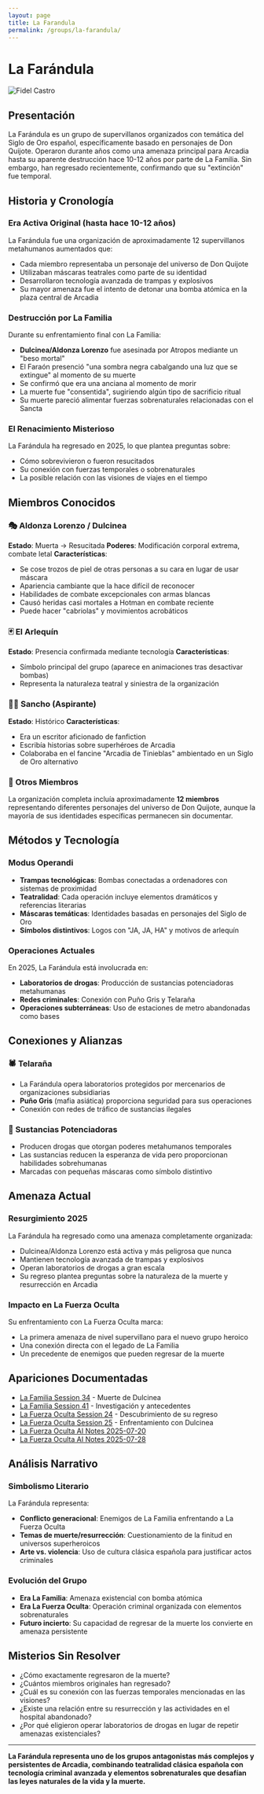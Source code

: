 ```yaml
---
layout: page
title: La Farandula
permalink: /groups/la-farandula/
---
```


# La Farándula

<div class="character-photo">
  <img src="{{ site.baseurl }}/assets/img/characters/la-farandula.png" alt="Fidel Castro" />
</div>

## Presentación
La Farándula es un grupo de supervillanos organizados con temática del Siglo de Oro español, específicamente basado en personajes de Don Quijote. Operaron durante años como una amenaza principal para Arcadia hasta su aparente destrucción hace 10-12 años por parte de La Familia. Sin embargo, han regresado recientemente, confirmando que su "extinción" fue temporal.

## Historia y Cronología

### **Era Activa Original (hasta hace 10-12 años)**
La Farándula fue una organización de aproximadamente 12 supervillanos metahumanos aumentados que:
- Cada miembro representaba un personaje del universo de Don Quijote
- Utilizaban máscaras teatrales como parte de su identidad
- Desarrollaron tecnología avanzada de trampas y explosivos
- Su mayor amenaza fue el intento de detonar una bomba atómica en la plaza central de Arcadia

### **Destrucción por La Familia**
Durante su enfrentamiento final con La Familia:
- **Dulcinea/Aldonza Lorenzo** fue asesinada por Atropos mediante un "beso mortal" 
- El Faraón presenció "una sombra negra cabalgando una luz que se extingue" al momento de su muerte
- Se confirmó que era una anciana al momento de morir
- La muerte fue "consentida", sugiriendo algún tipo de sacrificio ritual
- Su muerte pareció alimentar fuerzas sobrenaturales relacionadas con el Sancta

### **El Renacimiento Misterioso**
La Farándula ha regresado en 2025, lo que plantea preguntas sobre:
- Cómo sobrevivieron o fueron resucitados
- Su conexión con fuerzas temporales o sobrenaturales
- La posible relación con las visiones de viajes en el tiempo

## Miembros Conocidos

### **🎭 Aldonza Lorenzo / Dulcinea**
**Estado**: Muerta → Resucitada
**Poderes**: Modificación corporal extrema, combate letal
**Características**:
- Se cose trozos de piel de otras personas a su cara en lugar de usar máscara
- Apariencia cambiante que la hace difícil de reconocer
- Habilidades de combate excepcionales con armas blancas
- Causó heridas casi mortales a Hotman en combate reciente
- Puede hacer "cabriolas" y movimientos acrobáticos

### **🃏 El Arlequín**
**Estado**: Presencia confirmada mediante tecnología
**Características**:
- Símbolo principal del grupo (aparece en animaciones tras desactivar bombas)
- Representa la naturaleza teatral y siniestra de la organización

### **👨‍🌾 Sancho (Aspirante)**
**Estado**: Histórico
**Características**:
- Era un escritor aficionado de fanfiction
- Escribía historias sobre superhéroes de Arcadia
- Colaboraba en el fancine "Arcadia de Tinieblas" ambientado en un Siglo de Oro alternativo

### **🎪 Otros Miembros**
La organización completa incluía aproximadamente **12 miembros** representando diferentes personajes del universo de Don Quijote, aunque la mayoría de sus identidades específicas permanecen sin documentar.

## Métodos y Tecnología

### **Modus Operandi**
- **Trampas tecnológicas**: Bombas conectadas a ordenadores con sistemas de proximidad
- **Teatralidad**: Cada operación incluye elementos dramáticos y referencias literarias
- **Máscaras temáticas**: Identidades basadas en personajes del Siglo de Oro
- **Símbolos distintivos**: Logos con "JA, JA, HA" y motivos de arlequín

### **Operaciones Actuales**
En 2025, La Farándula está involucrada en:
- **Laboratorios de drogas**: Producción de sustancias potenciadoras metahumanas
- **Redes criminales**: Conexión con Puño Gris y Telaraña
- **Operaciones subterráneas**: Uso de estaciones de metro abandonadas como bases

## Conexiones y Alianzas

### **🕷️ Telaraña**
- La Farándula opera laboratorios protegidos por mercenarios de organizaciones subsidiarias
- **Puño Gris** (mafia asiática) proporciona seguridad para sus operaciones
- Conexión con redes de tráfico de sustancias ilegales

### **💊 Sustancias Potenciadoras**
- Producen drogas que otorgan poderes metahumanos temporales
- Las sustancias reducen la esperanza de vida pero proporcionan habilidades sobrehumanas
- Marcadas con pequeñas máscaras como símbolo distintivo

## Amenaza Actual

### **Resurgimiento 2025**
La Farándula ha regresado como una amenaza completamente organizada:
- Dulcinea/Aldonza Lorenzo está activa y más peligrosa que nunca
- Mantienen tecnología avanzada de trampas y explosivos
- Operan laboratorios de drogas a gran escala
- Su regreso plantea preguntas sobre la naturaleza de la muerte y resurrección en Arcadia

### **Impacto en La Fuerza Oculta**
Su enfrentamiento con La Fuerza Oculta marca:
- La primera amenaza de nivel supervillano para el nuevo grupo heroico
- Una conexión directa con el legado de La Familia
- Un precedente de enemigos que pueden regresar de la muerte

## Apariciones Documentadas
- [La Familia Session 34](../../campaigns/la-familia/session-34.md) - Muerte de Dulcinea
- [La Familia Session 41](../../campaigns/la-familia/session-41.md) - Investigación y antecedentes
- [La Fuerza Oculta Session 24](../../campaigns/la-fuerza-oculta/manual-notes/session-24-2025-07-20.md) - Descubrimiento de su regreso
- [La Fuerza Oculta Session 25](../../campaigns/la-fuerza-oculta/manual-notes/session-25-2025-07-27.md) - Enfrentamiento con Dulcinea
- [La Fuerza Oculta AI Notes 2025-07-20](../../campaigns/la-fuerza-oculta/ai-notes/2025-07-20-gemini-notes.md)
- [La Fuerza Oculta AI Notes 2025-07-28](../../campaigns/la-fuerza-oculta/ai-notes/2025-07-28-gemini-notes.md)

## Análisis Narrativo

### **Simbolismo Literario**
La Farándula representa:
- **Conflicto generacional**: Enemigos de La Familia enfrentando a La Fuerza Oculta
- **Temas de muerte/resurrección**: Cuestionamiento de la finitud en universos superheroicos
- **Arte vs. violencia**: Uso de cultura clásica española para justificar actos criminales

### **Evolución del Grupo**
- **Era La Familia**: Amenaza existencial con bomba atómica
- **Era La Fuerza Oculta**: Operación criminal organizada con elementos sobrenaturales
- **Futuro incierto**: Su capacidad de regresar de la muerte los convierte en amenaza persistente

## Misterios Sin Resolver
- ¿Cómo exactamente regresaron de la muerte?
- ¿Cuántos miembros originales han regresado?
- ¿Cuál es su conexión con las fuerzas temporales mencionadas en las visiones?
- ¿Existe una relación entre su resurrección y las actividades en el hospital abandonado?
- ¿Por qué eligieron operar laboratorios de drogas en lugar de repetir amenazas existenciales?

---

**La Farándula representa uno de los grupos antagonistas más complejos y persistentes de Arcadia, combinando teatralidad clásica española con tecnología criminal avanzada y elementos sobrenaturales que desafían las leyes naturales de la vida y la muerte.**